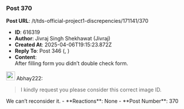 ### Post 370
**Post URL**: /t/tds-official-project1-discrepencies/171141/370
- **ID**: 616319
- **Author**: Jivraj Singh Shekhawat (Jivraj)
- **Created At**: 2025-04-06T19:15:23.872Z
- **Reply To**: Post 346 (, )
- **Content**:  
  After filling form you didn’t double check form.
<aside class="quote group-ds-students" data-username="Abhay222" data-post="346" data-topic="171141">
<div class="title">
<div class="quote-controls"></div>
<img alt="" width="24" height="24" src="https://dub1.discourse-cdn.com/flex013/user_avatar/discourse.onlinedegree.iitm.ac.in/abhay222/48/66780_2.png" class="avatar"> Abhay222:</div>
<blockquote>
I kindly request you please consider this correct image ID.
</blockquote>
</aside>
We can’t reconsider it.
- **Reactions**: None
- **Post Number**: 370

